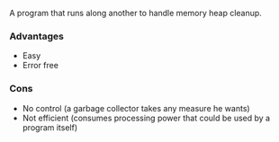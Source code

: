 A program that runs along another to handle memory heap cleanup.

### Advantages
- Easy
- Error free

### Cons
- No control (a garbage collector takes any measure he wants)
- Not efficient (consumes processing power that could be used by a program itself)